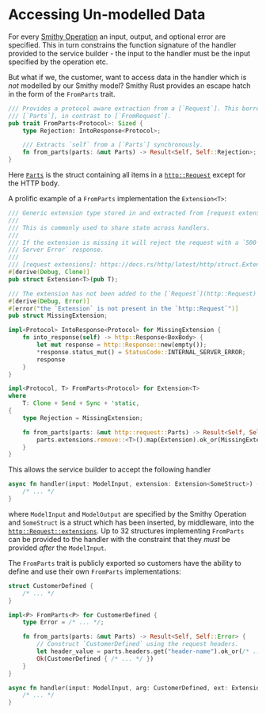 # Accessing Un-modelled Data

For every [Smithy Operation](https://awslabs.github.io/smithy/2.0/spec/service-types.html#operation) an input, output, and optional error are specified. This in turn constrains the function signature of the handler provided to the service builder - the input to the handler must be the input specified by the operation etc.

But what if we, the customer, want to access data in the handler which is _not_ modelled by our Smithy model? Smithy Rust provides an escape hatch in the form of the `FromParts` trait.

<!-- TODO(IntoParts): Dually, what if we want to return data from the handler which is _not_ modelled by our Smithy model? -->

```rust
/// Provides a protocol aware extraction from a [`Request`]. This borrows the
/// [`Parts`], in contrast to [`FromRequest`].
pub trait FromParts<Protocol>: Sized {
    type Rejection: IntoResponse<Protocol>;

    /// Extracts `self` from a [`Parts`] synchronously.
    fn from_parts(parts: &mut Parts) -> Result<Self, Self::Rejection>;
}
```

Here [`Parts`](https://docs.rs/http/latest/http/request/struct.Parts.html) is the struct containing all items in a [`http::Request`](https://docs.rs/http/latest/http/request/struct.Request.html) except for the HTTP body.

A prolific example of a `FromParts` implementation the `Extension<T>`:

```rust
/// Generic extension type stored in and extracted from [request extensions].
///
/// This is commonly used to share state across handlers.
///
/// If the extension is missing it will reject the request with a `500 Internal
/// Server Error` response.
///
/// [request extensions]: https://docs.rs/http/latest/http/struct.Extensions.html
#[derive(Debug, Clone)]
pub struct Extension<T>(pub T);

/// The extension has not been added to the [`Request`](http::Request) or has been previously removed.
#[derive(Debug, Error)]
#[error("the `Extension` is not present in the `http::Request`")]
pub struct MissingExtension;

impl<Protocol> IntoResponse<Protocol> for MissingExtension {
    fn into_response(self) -> http::Response<BoxBody> {
        let mut response = http::Response::new(empty());
        *response.status_mut() = StatusCode::INTERNAL_SERVER_ERROR;
        response
    }
}

impl<Protocol, T> FromParts<Protocol> for Extension<T>
where
    T: Clone + Send + Sync + 'static,
{
    type Rejection = MissingExtension;

    fn from_parts(parts: &mut http::request::Parts) -> Result<Self, Self::Rejection> {
        parts.extensions.remove::<T>().map(Extension).ok_or(MissingExtension)
    }
}
```

This allows the service builder to accept the following handler

```rust
async fn handler(input: ModelInput, extension: Extension<SomeStruct>) -> ModelOutput {
    /* ... */
}
```

where `ModelInput` and `ModelOutput` are specified by the Smithy Operation and `SomeStruct` is a struct which has been inserted, by middleware, into the [`http::Request::extensions`](https://docs.rs/http/latest/http/request/struct.Request.html#method.extensions). Up to 32 structures implementing `FromParts` can be provided to the handler with the constraint that they _must_ be provided _after_ the `ModelInput`.

The `FromParts` trait is publicly exported so customers have the ability to define and use their own `FromParts` implementations:

```rust
struct CustomerDefined {
    /* ... */
}

impl<P> FromParts<P> for CustomerDefined {
    type Error = /* ... */;

    fn from_parts(parts: &mut Parts) -> Result<Self, Self::Error> {
        // Construct `CustomerDefined` using the request headers.
        let header_value = parts.headers.get("header-name").ok_or(/* ... */)?;
        Ok(CustomerDefined { /* ... */ })
    }
}

async fn handler(input: ModelInput, arg: CustomerDefined, ext: Extension<SomeStruct>) -> ModelOutput {
    /* ... */
}
```
